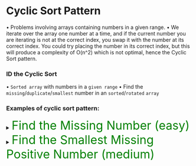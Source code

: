 # Cyclic Sort Pattern

• Problems involving arrays containing numbers in a given range.
• We iterate over the array one number at a time, and if the current number you are iterating is not at the correct index, you swap it with the number at its correct index. You could try placing the number in its correct index, but this will produce a complexity of O(n^2) which is not optimal, hence the Cyclic Sort pattern.


### ID the Cyclic Sort

• `Sorted array` with numbers in a `given range`
• Find the `missing`/`duplicate`/`smallest` number in an `sorted`/`rotated` `array`


### Examples of cyclic sort pattern:

<details>
<summary>
<span style="font-size:2rem; color:green;">Find the Missing Number (easy)</span>
</summary>

Given an array nums containing n distinct numbers in the range [0, n], return the only number in the range that is missing from the array.

```js
// 1. Sort the numbers using cyclic sort
// 2. Find the number that is NOT in the right place. This number's index will be the number we are missing

function findMissingNum (arr) {

  let i = 0;
  while(i<arr.length){
    // swap the elements
    const currEl = arr[i];
    // 'currEl != i' so we dont increment i if we are in the right place
    // currEl < arr.length because than it is out of the range (arr.length)
    if(currEl != i && currEl < arr.length){
      // ONCE THESE^ ARE TRUE WE SWAP
      // newSpotVal is what is in the currEl so we set it to arr[currEl]
      const newSpotVal = arr[currEl] 
      // NOW SWAP so arr[currEl] is now arr[i], which is defined as currEl
      arr[currEl]=currEl;
      // now where we are (arr[i]) is now what was in the currEl (newSpotVal
      arr[i] = newSpotVal
    }else {
      // increment case when currEl is NOT EQUAL to i and within the range
      i++
    }
  }

  // THE CODE ABOVE WOULD RETURN THE ARRAYS SORTED with the nth number in the missing number's spot: [4,0,3,1] > [0,1,4,3]
  // NOW WE JUST NEED TO FIND THE MISSING NUMBER
  // create for loop with j
  for (let j = 0; j < arr.length; j++){
    // as soon so the number in the array is NOT EQUAL to the index, we return the index
    if(arr[j] !== j) {
      return j
    }
  }
  // this is for the one case where missing number is the length of the array
  return arr.length
}

// Test Cases
console.log(findMissingNum([4,0,3,1])) // 2
console.log(findMissingNum([9,6,4,2,3,5,7,0,1])) // 8
console.log(findMissingNum([4,0, 2, 5,3,1])) // 6
```


</details>

<details>
<summary>
<span style="font-size:2rem; color:green;"> Find the Smallest Missing Positive Number (medium) </span>
</summary>

Given an unsorted array containing both positive and negative numbers, find the smallest missing positive number in it. You should do this in-place with a max time complexity of O(n).

- if a number is positive, put it in it's right place
- loop through array, the index of first number in wrong place is out missing number
 
```js

// input: [3, 0, -1, 1, 2]
var firstMissingPositive = function(nums) {
  let i = 0,
  arrLength = nums.length;

  while(i < arrLength){
    const newSpotVal = nums[i],
    swapWithIndex = newSpotVal - 1

    // we only want to SWAP if these three conditions are met:
    // newSpotVal > 0
    //    our current value is positive
    // newSpotVal <= arrLength
    //    our current value is within the bounds of the array
    // newSpotVal !== nums[swapWithIndex]
    //    our current value does not equal the value of its destination
    if(newSpotVal > 0 && newSpotVal <= arrLength && newSpotVal !== nums[swapWithIndex]){
      const swapWith = nums[swapWithIndex]
      nums[swapWithIndex] = newSpotVal
      nums[i] = swapWith
    } else {
      i++
    }
  }
  console.log(nums)
  for (let j = 0; j < nums.length; j++){
    if(nums[j] !== j+1) {
      return j + 1
    }
  }
  return arrLength + 1
}

console.log(firstMissingPositive([0,2,4,-3,99,5,1]))
```

```

</details>